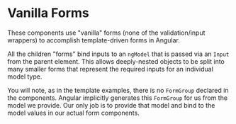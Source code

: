 # Vanilla Forms

These components use "vanilla" forms (none of the validation/input wrappers) to accomplish template-driven forms in Angular.

All the children "forms" bind inputs to an `ngModel` that is passed via an `Input` from the parent element. This allows deeply-nested objects to be split into many smaller forms that represent the required inputs for an individual model type.

You will note, as in the template examples, there is no `FormGroup` declared in the components. Angular implicitly generates this `FormGroup` for us from the model we provide. Our only job is to provide that model and bind to the model values in our actual form components.